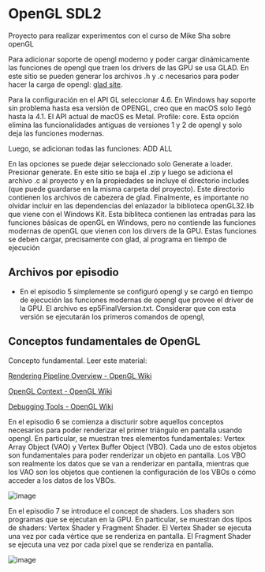 # OpenGL SDL2

Proyecto para realizar experimentos con el curso de Mike Sha sobre openGL

Para adicionar soporte de opengl moderno y poder cargar dinámicamente las funciones de opengl que traen los drivers de las GPU se usa GLAD. 
En este sitio se pueden generar los archivos .h y .c necesarios para poder hacer la carga de opengl: [glad site](https://glad.dav1d.de/).

Para la configuración en el API GL seleccionar 4.6. En Windows hay soporte sin problema hasta esa versión de OPENGL, creo que en macOS 
solo llegó hasta la 4.1. El API actual de macOS es Metal. Profile: core. Esta opción elimina las funcionalidades antiguas de 
versiones 1 y 2 de opengl y solo deja las funciones modernas.

Luego, se adicionan todas las funciones: ADD ALL

En las opciones se puede dejar seleccionado solo Generate a loader. Presionar generate. En este sitio se baja el .zip y luego se adiciona el 
archivo .c al proyecto y en la propiedades se incluye el directorio includes (que puede guardarse en la misma carpeta del proyecto). Este 
directorio contienen los archivos de cabezera de glad. Finalmente, es importante no olvidar incluir en las dependencias del enlazador la 
biblioteca openGL32.lib que viene con el Windows Kit. Esta bibliteca contienen las entradas para las funciones básicas de openGL en Windows, 
pero no contiende las funciones modernas de openGL que vienen con los dirvers de la GPU. Estas funciones se deben cargar, precisamente con 
glad, al programa en tiempo de ejecución 

## Archivos por episodio

* En el episodio 5 simplemente se configuró opengl y se cargó en tiempo de ejecución las funciones modernas de opengl que provee el driver
  de la GPU. El archivo es ep5FinalVersion.txt. Considerar que con esta versión se ejecutarán los primeros comandos de opengl, 



## Conceptos fundamentales de OpenGL

Concepto fundamental. Leer este material:

[Rendering Pipeline Overview - OpenGL Wiki](https://www.khronos.org/opengl/wiki/Rendering_Pipeline_Overview)

[OpenGL Context - OpenGL Wiki](https://www.khronos.org/opengl/wiki/OpenGL_Context)

[Debugging Tools - OpenGL Wiki](https://www.khronos.org/opengl/wiki/Debugging_Tools)

En el episodio 6 se comienza a discturir sobre aquellos conceptos necesarios para poder renderizar el primer 
triángulo en pantalla usando opengl. En particular, se muestran tres elementos fundamentales: 
Vertex Array Object (VAO) y Vertex Buffer Object (VBO). Cada uno 
de estos objetos son fundamentales para poder renderizar un objeto en pantalla. Los VBO son realmente 
los datos que se van a renderizar en pantalla, mientras que los VAO son los objetos que contienen la 
configuración de los VBOs o cómo acceder a los datos de los VBOs.

![image](https://github.com/user-attachments/assets/8ba2c36c-6009-4c59-be87-e2ed3f7d8aa9)

En el episodio 7 se introduce el concept de shaders. Los shaders son programas que se ejecutan en la GPU. 
En particular, se muestran dos tipos de shaders: Vertex Shader y Fragment Shader. El Vertex Shader se 
ejecuta una vez por cada vértice que se renderiza en pantalla. El Fragment Shader se ejecuta una vez por 
cada pixel que se renderiza en pantalla.

![image](https://github.com/user-attachments/assets/24c7c7f3-9730-4dcb-97c2-8d042657954f)




